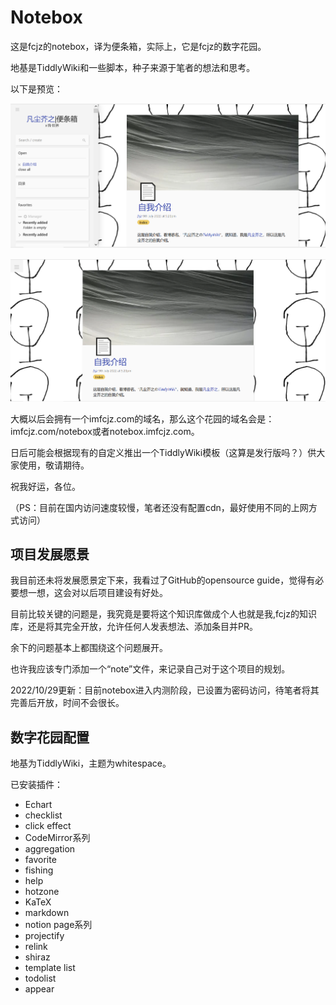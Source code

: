 # Notebox

这是fcjz的notebox，译为便条箱，实际上，它是fcjz的数字花园。

地基是TiddlyWiki和一些脚本，种子来源于笔者的想法和思考。

以下是预览：

![notebox](https://github.com/fcjz/notebox/blob/main/notebox.png)

![note](https://github.com/fcjz/notebox/blob/main/note.png)

大概以后会拥有一个imfcjz.com的域名，那么这个花园的域名会是：imfcjz.com/notebox或者notebox.imfcjz.com。

日后可能会根据现有的自定义推出一个TiddlyWiki模板（这算是发行版吗？）供大家使用，敬请期待。

祝我好运，各位。

（PS：目前在国内访问速度较慢，笔者还没有配置cdn，最好使用不同的上网方式访问）

## 项目发展愿景

我目前还未将发展愿景定下来，我看过了GitHub的opensource guide，觉得有必要想一想，这会对以后项目建设有好处。

目前比较关键的问题是，我究竟是要将这个知识库做成个人也就是我,fcjz的知识库，还是将其完全开放，允许任何人发表想法、添加条目并PR。

余下的问题基本上都围绕这个问题展开。

也许我应该专门添加一个“note”文件，来记录自己对于这个项目的规划。

2022/10/29更新：目前notebox进入内测阶段，已设置为密码访问，待笔者将其完善后开放，时间不会很长。

## 数字花园配置

地基为TiddlyWiki，主题为whitespace。

已安装插件：

- Echart
- checklist
- click effect
- CodeMirror系列
- aggregation
- favorite
- fishing
- help
- hotzone
- KaTeX
- markdown
- notion page系列
- projectify
- relink
- shiraz
- template list
- todolist
- appear
